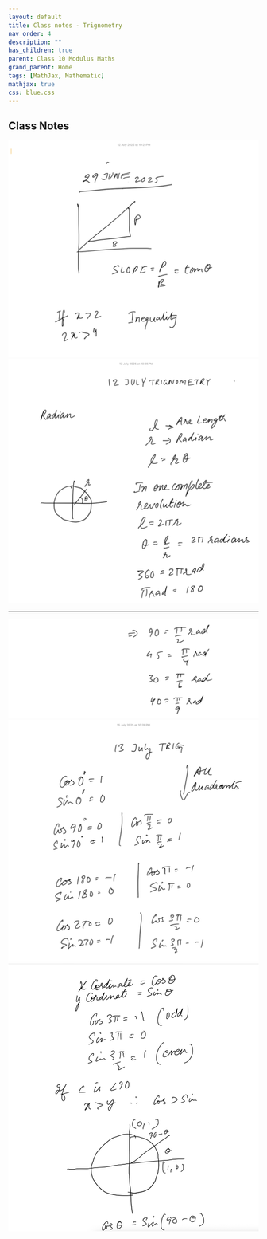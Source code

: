 ```yaml
---
layout: default
title: Class notes - Trignometry
nav_order: 4
description: ""
has_children: true
parent: Class 10 Modulus Maths
grand_parent: Home
tags: [MathJax, Mathematic]
mathjax: true
css: blue.css
---
```


## Class Notes

<img src="./images/Trig-29-june-1.png">

<img src="./images/Trig-12-july-1.png">

---
<img src="./images/Trig-12-july-2.png">


<img src="./images/Trig-13-july-1.png">


<img src="./images/Trig-13-july-2.png">